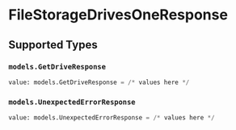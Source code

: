 # FileStorageDrivesOneResponse


## Supported Types

### `models.GetDriveResponse`

```python
value: models.GetDriveResponse = /* values here */
```

### `models.UnexpectedErrorResponse`

```python
value: models.UnexpectedErrorResponse = /* values here */
```

